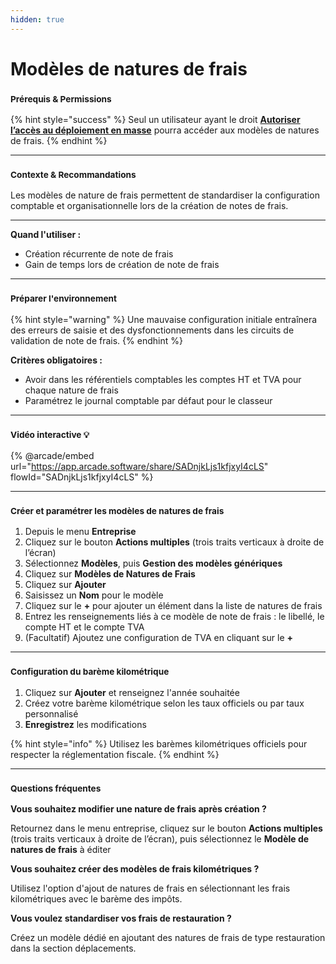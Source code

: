 ```yaml
---
hidden: true
---
```


# Modèles de natures de frais

### <sup>**Prérequis & Permissions**</sup>

{% hint style="success" %}
Seul un utilisateur ayant le droit [**Autoriser l’accès au déploiement en masse**](../../administration/detail-des-droits.md) pourra accéder aux modèles de natures de frais.
{% endhint %}

***

### <sup>**Contexte & Recommandations**</sup>

Les modèles de nature de frais permettent de standardiser la configuration comptable et organisationnelle lors de la création de notes de frais.

***

**Quand l'utiliser :**

* Création récurrente de note de frais
* Gain de temps lors de création de note de frais

***

### <sup>**Préparer l'environnement**</sup>

{% hint style="warning" %}
Une mauvaise configuration initiale entraînera des erreurs de saisie et des dysfonctionnements dans les circuits de validation de note de frais.
{% endhint %}

**Critères obligatoires :**

* Avoir dans les référentiels comptables les comptes HT et TVA pour chaque nature de frais
* Paramétrez le journal comptable par défaut pour le classeur

***

### <sup>Vidéo interactive 💡</sup>

{% @arcade/embed url="https://app.arcade.software/share/SADnjkLjs1kfjxyI4cLS" flowId="SADnjkLjs1kfjxyI4cLS" %}

***

### <sup>**Créer et paramétrer les modèles de natures de frais**</sup>

1. Depuis le menu **Entreprise**
2. Cliquez sur le bouton **Actions multiples** (trois traits verticaux à droite de l’écran)
3. Sélectionnez **Modèles**, puis **Gestion des modèles génériques**
4. Cliquez sur **Modèles de Natures de Frais**
5. Cliquez sur **Ajouter**
6. Saisissez un **Nom** pour le modèle
7. Cliquez sur le **+** pour ajouter un élément dans la liste de natures de frais
8. Entrez les renseignements liés à ce modèle de note de frais : le libellé, le compte HT et le compte TVA
9. (Facultatif) Ajoutez une configuration de TVA en cliquant sur le **+**

***

### <sup>**Configuration du barème kilométrique**</sup>

1. Cliquez sur **Ajouter** et renseignez l'année souhaitée
2. Créez votre barème kilométrique selon les taux officiels ou par taux personnalisé
3. **Enregistrez** les modifications

{% hint style="info" %}
Utilisez les barèmes kilométriques officiels pour respecter la réglementation fiscale.
{% endhint %}

***

### <sup>**Questions fréquentes**</sup>

**Vous souhaitez modifier une nature de frais après création ?**

Retournez dans le menu entreprise, cliquez sur le bouton **Actions multiples** (trois traits verticaux à droite de l’écran), puis sélectionnez le **Modèle de natures de frais** à éditer

**Vous souhaitez créer des modèles de frais kilométriques ?**

Utilisez l'option d'ajout de natures de frais en sélectionnant les frais kilométriques avec le barème des impôts.

**Vous voulez standardiser vos frais de restauration ?**

Créez un modèle dédié en ajoutant des natures de frais de type restauration dans la section déplacements.
